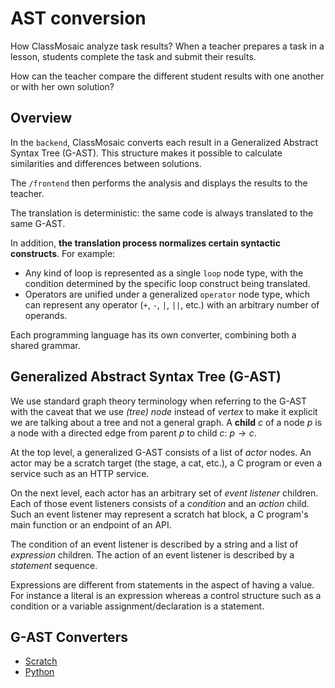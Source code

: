 # AST conversion

How ClassMosaic analyze task results? When a teacher prepares a task in a lesson, students complete the task and submit their results.

How can the teacher compare the different student results with one another or with her own solution?

## Overview

In the `backend`, ClassMosaic converts each result in a Generalized Abstract Syntax Tree (G-AST). This structure makes it possible to calculate similarities and differences between solutions.

The `/frontend` then performs the analysis and displays the results to the teacher.

The translation is deterministic: the same code is always translated to the same G-AST.

In addition, **the translation process normalizes certain syntactic constructs**. For example:

- Any kind of loop is represented as a single `loop` node type, with the condition determined by the specific loop construct being translated.
- Operators are unified under a generalized `operator` node type, which can represent any operator (`+`, `-`, `|`, `||`, etc.) with an arbitrary number of operands.

Each programming language has its own converter, combining both a shared grammar.

## Generalized Abstract Syntax Tree (G-AST)

We use standard graph theory terminology when referring to the G-AST with the caveat that we use *(tree) node* instead of *vertex* to make it explicit we are talking about a tree and not a general graph.
A **child** $c$ of a node $p$ is a node with a directed edge from parent $p$ to child $c$: $p \to c$.

At the top level, a generalized G-AST consists of a list of *actor* nodes.
An actor may be a scratch target (the stage, a cat, etc.), a C program or even a service such as an HTTP service.

On the next level, each actor has an arbitrary set of *event listener* children.
Each of those event listeners consists of a *condition* and an *action* child.
Such an event listener may represent a scratch hat block, a C program's main function or an endpoint of an API.

The condition of an event listener is described by a string and a list of *expression* children.
The action of an event listener is described by a *statement* sequence.

Expressions  are different from statements in the aspect of having a value.
For instance a literal is an expression whereas a control structure such as a condition or a variable assignment/declaration is a statement.

## G-AST Converters

- [Scratch](scratch/g-ast-converter.md)
- [Python](python/g-ast-converter.md)
